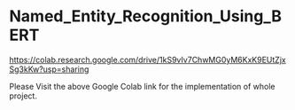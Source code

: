 # Named_Entity_Recognition_Using_BERT

https://colab.research.google.com/drive/1kS9vIv7ChwMG0yM6KxK9EUtZjxSg3kKw?usp=sharing

Please Visit the above Google Colab link for the implementation of whole project.

